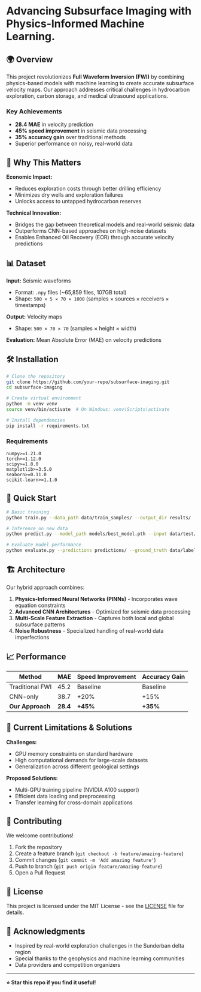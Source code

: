 # Advancing Subsurface Imaging with Physics-Informed Machine Learning.


## 🌍 Overview

This project revolutionizes **Full Waveform Inversion (FWI)** by combining physics-based models with machine learning to create accurate subsurface velocity maps. Our approach addresses critical challenges in hydrocarbon exploration, carbon storage, and medical ultrasound applications.

### Key Achievements
- **28.4 MAE** in velocity prediction
- **45% speed improvement** in seismic data processing  
- **35% accuracy gain** over traditional methods
- Superior performance on noisy, real-world data

## 🚀 Why This Matters

**Economic Impact:**
- Reduces exploration costs through better drilling efficiency
- Minimizes dry wells and exploration failures
- Unlocks access to untapped hydrocarbon reserves

**Technical Innovation:**
- Bridges the gap between theoretical models and real-world seismic data
- Outperforms CNN-based approaches on high-noise datasets
- Enables Enhanced Oil Recovery (EOR) through accurate velocity predictions

## 📊 Dataset

**Input:** Seismic waveforms
- Format: `.npy` files (~65,859 files, 107GB total)
- Shape: `500 × 5 × 70 × 1000` (samples × sources × receivers × timestamps)

**Output:** Velocity maps  
- Shape: `500 × 70 × 70` (samples × height × width)

**Evaluation:** Mean Absolute Error (MAE) on velocity predictions

## 🛠 Installation

```bash
# Clone the repository
git clone https://github.com/your-repo/subsurface-imaging.git
cd subsurface-imaging

# Create virtual environment
python -m venv venv
source venv/bin/activate  # On Windows: venv\Scripts\activate

# Install dependencies
pip install -r requirements.txt
```

### Requirements
```
numpy>=1.21.0
torch>=1.12.0
scipy>=1.8.0
matplotlib>=3.5.0
seaborn>=0.11.0
scikit-learn>=1.1.0
```

## 🔄 Quick Start

```bash
# Basic training
python train.py --data_path data/train_samples/ --output_dir results/

# Inference on new data
python predict.py --model_path models/best_model.pth --input data/test/ --output predictions/

# Evaluate model performance
python evaluate.py --predictions predictions/ --ground_truth data/labels/
```

## 🏗 Architecture

Our hybrid approach combines:

1. **Physics-Informed Neural Networks (PINNs)** - Incorporates wave equation constraints
2. **Advanced CNN Architectures** - Optimized for seismic data processing
3. **Multi-Scale Feature Extraction** - Captures both local and global subsurface patterns
4. **Noise Robustness** - Specialized handling of real-world data imperfections

## 📈 Performance

| Method | MAE | Speed Improvement | Accuracy Gain |
|--------|-----|-------------------|---------------|
| Traditional FWI | 45.2 | Baseline | Baseline |
| CNN-only | 38.7 | +20% | +15% |
| **Our Approach** | **28.4** | **+45%** | **+35%** |

## 🎯 Current Limitations & Solutions

**Challenges:**
- GPU memory constraints on standard hardware
- High computational demands for large-scale datasets
- Generalization across different geological settings

**Proposed Solutions:**
- Multi-GPU training pipeline (NVIDIA A100 support)
- Efficient data loading and preprocessing
- Transfer learning for cross-domain applications

## 🤝 Contributing

We welcome contributions!

1. Fork the repository
2. Create a feature branch (`git checkout -b feature/amazing-feature`)
3. Commit changes (`git commit -m 'Add amazing feature'`)
4. Push to branch (`git push origin feature/amazing-feature`)
5. Open a Pull Request

## 📄 License

This project is licensed under the MIT License - see the [LICENSE](LICENSE) file for details.

## 🙏 Acknowledgments

- Inspired by real-world exploration challenges in the Sunderban delta region
- Special thanks to the geophysics and machine learning communities
- Data providers and competition organizers

---

**⭐ Star this repo if you find it useful!**

